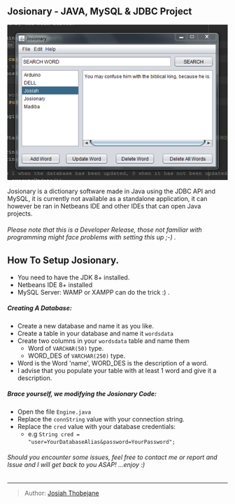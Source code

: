 ## Josionary - JAVA, MySQL & JDBC Project
![Josionary Main Window](assets/img/josionary.png)

Josionary is a dictionary software made in Java using the JDBC API and MySQL, it is currently not available as a standalone application, it can however be ran in Netbeans IDE and other IDEs that can open Java projects.

###### Please note that this is a Developer Release, those not familiar with programming might face problems with setting this up ;-) .
    
## How To Setup Josionary.
- You need to have the JDK 8+ installed.
- Netbeans IDE 8+ installed
- MySQL Server: WAMP or XAMPP can do the trick :) . 

##### Creating A Database:

- Create a new database and name it as you like. 
- Create a table in your database and name it `wordsdata`
- Create two columns in your `wordsdata` table and name them 
	- Word of `VARCHAR(50)` type.
	- WORD_DES of `VARCHAR(250)` type.
- Word is the Word 'name', WORD_DES is the description of a word.
- I advise that you populate your table with at least 1 word and give it a description.

##### Brace yourself, we modifying the Josionary Code: 
- Open the file `Engine.java`
- Replace the `connString` value with your connection string.
- Replace the `cred` value with your database credentials: 
	- e.g `String cred = "user=YourDatabaseAlias&password=YourPassword";`

###### Should you encounter some issues, feel free to contact me or report and Issue and I will get back to you ASAP! ...enjoy :)
---
> Author:  [Josiah Thobejane](http://twitter.com/josiahthobejane) 


